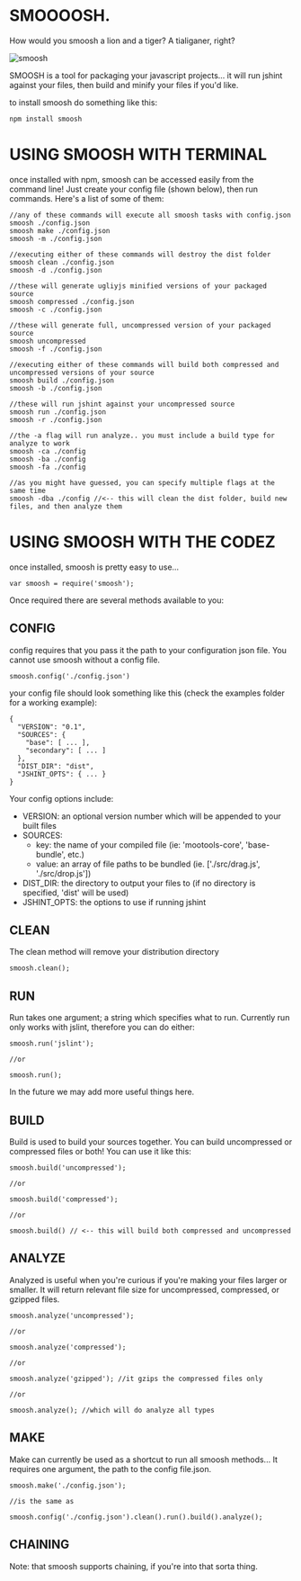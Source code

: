 SMOOOOSH.
=========
How would you smoosh a lion and a tiger? A tialiganer, right?  

![smoosh](http://f.cl.ly/items/3o0y3m3o2Z3l1e0i1V2V/Screen%20shot%202011-03-05%20at%2012.13.54%20AM.png)

SMOOSH is a tool for packaging your javascript projects... it will run jshint against your files, then build and minify your files if you'd like.  

to install smoosh do something like this:  

    npm install smoosh


USING SMOOSH WITH TERMINAL
==========================

once installed with npm, smoosh can be accessed easily from the command line! Just create your config file (shown below), then run commands. Here's a list of some of them:


	//any of these commands will execute all smoosh tasks with config.json
	smoosh ./config.json
	smoosh make ./config.json
	smoosh -m ./config.json
	
	//executing either of these commands will destroy the dist folder
	smoosh clean ./config.json
	smoosh -d ./config.json
	
	//these will generate ugliyjs minified versions of your packaged source
	smoosh compressed ./config.json
	smoosh -c ./config.json
	
	//these will generate full, uncompressed version of your packaged source
	smoosh uncompressed
	smoosh -f ./config.json
	
	//executing either of these commands will build both compressed and uncompressed versions of your source
	smoosh build ./config.json
	smoosh -b ./config.json
	
	//these will run jshint against your uncompressed source
	smoosh run ./config.json
	smoosh -r ./config.json
	
	//the -a flag will run analyze.. you must include a build type for analyze to work
	smoosh -ca ./config
	smoosh -ba ./config
	smoosh -fa ./config
	
	//as you might have guessed, you can specify multiple flags at the same time
	smoosh -dba ./config //<-- this will clean the dist folder, build new files, and then analyze them
	
	

USING SMOOSH WITH THE CODEZ 
===========================

once installed, smoosh is pretty easy to use...

    var smoosh = require('smoosh');

Once required there are several methods available to you:

CONFIG
------

config requires that you pass it the path to your configuration json file. You cannot use smoosh without a config file.

    smoosh.config('./config.json')

your config file should look something like this (check the examples folder for a working example):

	{ 
	  "VERSION": "0.1",
	  "SOURCES": { 
	    "base": [ ... ],
	    "secondary": [ ... ]
	  },
	  "DIST_DIR": "dist",
	  "JSHINT_OPTS": { ... }
	}

Your config options include:

  + VERSION: an optional version number which will be appended to your built files
  + SOURCES:
	+ key: the name of your compiled file (ie: 'mootools-core', 'base-bundle', etc.)
	+ value: an array of file paths to be bundled (ie. ['./src/drag.js', './src/drop.js'])
  + DIST_DIR: the directory to output your files to (if no directory is specified, 'dist' will be used)
  + JSHINT_OPTS: the options to use if running jshint

CLEAN
-----
The clean method will remove your distribution directory

	smoosh.clean();

RUN
---
Run takes one argument; a string which specifies what to run. Currently run only works with jslint, therefore you can do either:

    smoosh.run('jslint');

	//or
	
	smoosh.run();

In the future we may add more useful things here.

BUILD
-----
Build is used to build your sources together. You can build uncompressed or compressed files or both! You can use it like this:

	smoosh.build('uncompressed');
	
	//or
	
	smoosh.build('compressed');
	
	//or
	
	smoosh.build() // <-- this will build both compressed and uncompressed


ANALYZE
-------
Analyzed is useful when you're curious if you're making your files larger or smaller. It will return relevant file size for uncompressed, compressed, or gzipped files.

    smoosh.analyze('uncompressed');

	//or
	
    smoosh.analyze('compressed');

	//or
	
    smoosh.analyze('gzipped'); //it gzips the compressed files only

	//or 
	
	smoosh.analyze(); //which will do analyze all types

MAKE
----
Make can currently be used as a shortcut to run all smoosh methods... It requires one argument, the path to the config file.json.

	smoosh.make('./config.json');
	
	//is the same as
	
	smoosh.config('./config.json').clean().run().build().analyze();
	
CHAINING
--------
Note: that smoosh supports chaining, if you're into that sorta thing.
